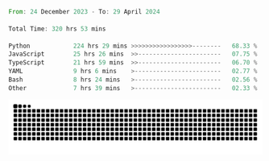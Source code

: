 <!--START_SECTION:waka-->

```rust
From: 24 December 2023 - To: 29 April 2024

Total Time: 320 hrs 53 mins

Python            224 hrs 29 mins >>>>>>>>>>>>>>>>>--------   68.33 %
JavaScript        25 hrs 26 mins  >>-----------------------   07.75 %
TypeScript        21 hrs 59 mins  >>-----------------------   06.70 %
YAML              9 hrs 6 mins    >------------------------   02.77 %
Bash              8 hrs 24 mins   >------------------------   02.56 %
Other             7 hrs 39 mins   >------------------------   02.33 %
```

<!--END_SECTION:waka-->


<picture>
  <source media="(prefers-color-scheme: dark)" srcset="https://raw.githubusercontent.com/jeerawut97/jeerawut97/output/github-contribution-grid-snake.svg">
  <img alt="github contribution grid snake animation" src="https://raw.githubusercontent.com/jeerawut97/jeerawut97/output/github-contribution-grid-snake.svg">
</picture>
